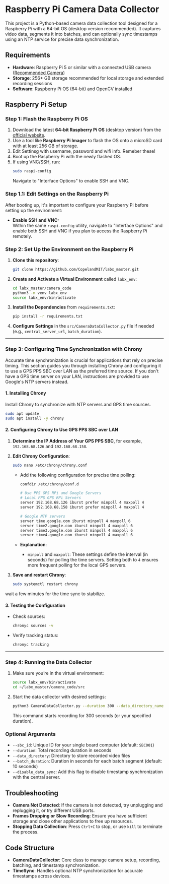 # Raspberry Pi Camera Data Collector

This project is a Python-based camera data collection tool designed for a Raspberry Pi with a 64-bit OS (desktop version recommended). It captures video data, segments it into batches, and can optionally sync timestamps using an NTP service for precise data synchronization.

## Requirements

- **Hardware**: Raspberry Pi 5 or similar with a connected USB camera ([Recommended Camera](https://www.amazon.com/gp/product/B071DDB1JY/ref=ppx_yo_dt_b_search_asin_title?ie=UTF8&th=1))
- **Storage**: 256+ GB storage recommended for local storage and extended recording sessions
- **Software**: Raspberry Pi OS (64-bit) and OpenCV installed

## Raspberry Pi Setup

### Step 1: Flash the Raspberry Pi OS

1. Download the latest **64-bit Raspberry Pi OS** (desktop version) from the [official website](https://www.raspberrypi.com/software/operating-systems/).
2. Use a tool like **Raspberry Pi Imager** to flash the OS onto a microSD card with at least 256 GB of storage.
3. Edit Settinsg with username, password and wifi info. Remeber these!
4. Boot up the Raspberry Pi with the newly flashed OS.
5. If using VNC/SSH, run:
   ```bash
   sudo raspi-config
   ```
   Navigate to "Interface Options" to enable SSH and VNC.

### Step 1.1: Edit Settings on the Raspberry Pi

After booting up, it's important to configure your Raspberry Pi before setting up the environment:
  
- **Enable SSH and VNC:**  
  Within the same `raspi-config` utility, navigate to "Interface Options" and enable both SSH and VNC if you plan to access the Raspberry Pi remotely.

### Step 2: Set Up the Environment on the Raspberry Pi

1. **Clone this repository**:

    ```bash
    git clone https://github.com/CopelandMIT/labx_master.git
    ```

2. **Create and Activate a Virtual Environment** called `labx_env`:

    ```bash
    cd labx_master/camera_code
    python3 -m venv labx_env
    source labx_env/bin/activate
    ```

3. **Install the Dependencies** from `requirements.txt`:

    ```bash
    pip install -r requirements.txt
    ```

4. **Configure Settings** in the `src/CameraDataCollector.py` file if needed (e.g., `central_server_url`, `batch_duration`).

---

### Step 3: Configuring Time Synchronization with Chrony

Accurate time synchronization is crucial for applications that rely on precise timing. This section guides you through installing Chrony and configuring it to use a GPS PPS SBC over LAN as the preferred time source. If you don't have a GPS time server on your LAN, instructions are provided to use Google's NTP servers instead.

#### 1. Installing Chrony

Install Chrony to synchronize with NTP servers and GPS time sources.

```bash
sudo apt update
sudo apt install -y chrony
```

#### 2. Configuring Chrony to Use GPS PPS SBC over LAN

1. **Determine the IP Address of Your GPS PPS SBC**, for example, `192.168.68.126` and `192.168.68.158`.
   
2. **Edit Chrony Configuration**:

   ```bash
   sudo nano /etc/chrony/chrony.conf
   ```
   - Add the following configuration for precise time polling:
     ```bash
     confdir /etc/chrony/conf.d

     # Use PPS GPS RPi and Google Servers
     # Local PPS GPS RPi Servers
     server 192.168.68.126 iburst prefer minpoll 4 maxpoll 4
     server 192.168.68.158 iburst prefer minpoll 4 maxpoll 4

     # Google NTP servers
     server time.google.com iburst minpoll 4 maxpoll 6
     server time2.google.com iburst minpoll 4 maxpoll 6
     server time3.google.com iburst minpoll 4 maxpoll 6
     server time4.google.com iburst minpoll 4 maxpoll 6
     ```

   - **Explanation**:
     - `minpoll` and `maxpoll`: These settings define the interval (in seconds) for polling the time servers. Setting both to `4` ensures more frequent polling for the local GPS servers.

3. **Save and restart Chrony**:
   ```bash
   sudo systemctl restart chrony
   ```
wait a few minutes for the time sync to stabilize. 

#### 3. Testing the Configuration

- Check sources:
  ```bash
  chronyc sources -v
  ```
- Verify tracking status:
  ```bash
  chronyc tracking
  ```

--- 

### Step 4: Running the Data Collector

1. Make sure you’re in the virtual environment:
   ```bash
   source labx_env/bin/activate
   cd ~/labx_master/camera_code/src
   ```
2. Start the data collector with desired settings:
   ```bash
   python3 CameraDataCollector.py --duration 300 --data_directory_name "data"
   ```
   This command starts recording for 300 seconds (or your specified duration).

### Optional Arguments

- `--sbc_id`: Unique ID for your single board computer (default: `SBC001`)
- `--duration`: Total recording duration in seconds
- `--data_directory`: Directory to store recorded video files
- `--batch_duration`: Duration in seconds for each batch segment (default: 10 seconds)
- `--disable_data_sync`: Add this flag to disable timestamp synchronization with the central server.

## Troubleshooting

- **Camera Not Detected**: If the camera is not detected, try unplugging and replugging it, or try different USB ports.
- **Frames Dropping or Slow Recording**: Ensure you have sufficient storage and close other applications to free up resources.
- **Stopping Data Collection**: Press `Ctrl+C` to stop, or use `kill` to terminate the process.
  
## Code Structure

- **CameraDataCollector**: Core class to manage camera setup, recording, batching, and timestamp synchronization.
- **TimeSync**: Handles optional NTP synchronization for accurate timestamps across devices.
